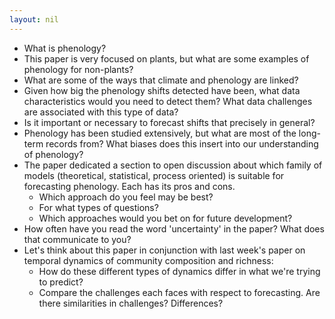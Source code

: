 ```yaml
---
layout: nil
---
```


* What is phenology?
* This paper is very focused on plants, but what are some examples of phenology for non-plants?
* What are some of the ways that climate and phenology are linked?
* Given how big the phenology shifts detected have been, what data characteristics would you need to detect them? What data challenges are associated with this type of data?
* Is it important or necessary to forecast shifts that precisely in general?
* Phenology has been studied extensively, but what are most of the long-term records from? What biases does this insert into our understanding of phenology?
* The paper dedicated a section to open discussion about which family of models (theoretical, statistical, process oriented) is suitable for forecasting phenology. Each has its pros and cons.
    * Which approach do you feel may be best?
    * For what types of questions?
    * Which approaches would you bet on for future development?
* How often have you read the word 'uncertainty' in the paper? What does that communicate to you?
* Let's think about this paper in conjunction with last week's paper on temporal dynamics of community composition and richness:
    * How do these different types of dynamics differ in what we're trying to predict?
    * Compare the challenges each faces with respect to forecasting. Are there similarities in challenges? Differences?
